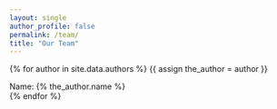 ```yaml
---
layout: single
author_profile: false
permalink: /team/
title: "Our Team"
---
```



{% for author in site.data.authors %}
  {{  assign the_author = author }}
  <div>Name: {% the_author.name %} </div>
{% endfor %}


